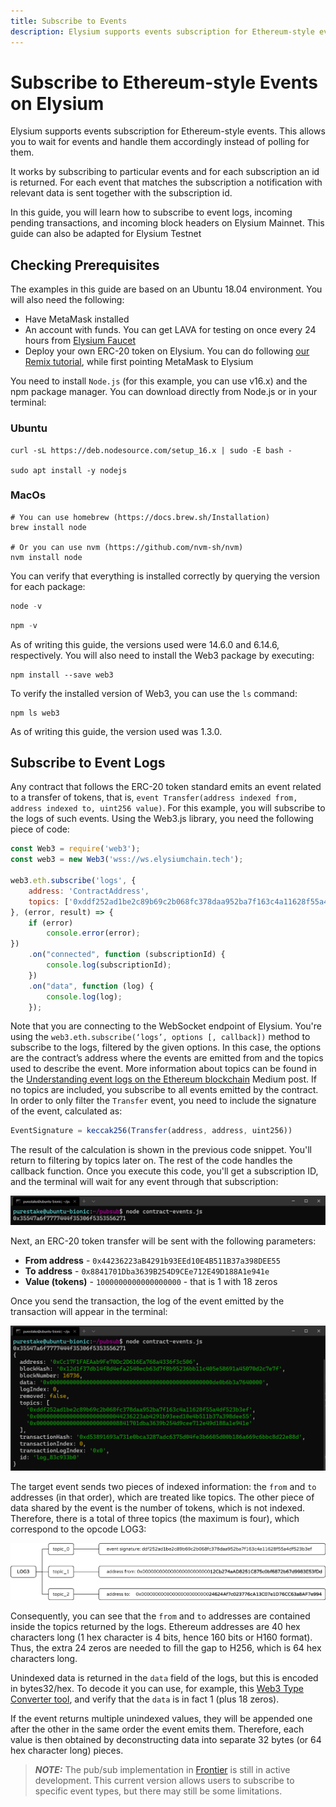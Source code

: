 ```yaml
---
title: Subscribe to Events
description: Elysium supports events subscription for Ethereum-style events
---
```


# Subscribe to Ethereum-style Events on Elysium

Elysium supports events subscription for Ethereum-style events. This allows you to wait for events and handle them
accordingly instead of polling for them.

It works by subscribing to particular events and for each subscription an id is returned. For each event that matches
the subscription a notification with relevant data is sent together with the subscription id.

In this guide, you will learn how to subscribe to event logs, incoming pending transactions, and incoming block headers
on Elysium Mainnet. This guide can also be adapted for Elysium Testnet

## Checking Prerequisites

The examples in this guide are based on an Ubuntu 18.04 environment. You will also need the following:

- Have MetaMask installed
- An account with funds. You can get LAVA for testing on once every 24 hours
  from [Elysium Faucet](https://faucet.atlantischain.network/ )
- Deploy your own ERC-20 token on Elysium. You can do
  following [our Remix tutorial](/docs/build/ethereum-api/dev_enviorments/remix), while first pointing MetaMask to
  Elysium

You need to install `Node.js` (for this example, you can use v16.x) and the npm package manager. You can download
directly
from Node.js or in your terminal:

### Ubuntu

```
curl -sL https://deb.nodesource.com/setup_16.x | sudo -E bash -

sudo apt install -y nodejs
```

### MacOs

```
# You can use homebrew (https://docs.brew.sh/Installation)
brew install node

# Or you can use nvm (https://github.com/nvm-sh/nvm)
nvm install node
```

You can verify that everything is installed correctly by querying the version for each package:

``` javascript
node -v
```

``` javascript
npm -v
```

As of writing this guide, the versions used were 14.6.0 and 6.14.6, respectively. You will also need to install the Web3
package by executing:

```
npm install --save web3
```

To verify the installed version of Web3, you can use the `ls` command:

```
npm ls web3
```

As of writing this guide, the version used was 1.3.0.

## Subscribe to Event Logs

Any contract that follows the ERC-20 token standard emits an event related to a transfer of tokens, that
is, `event Transfer(address indexed from, address indexed to, uint256 value)`. For this example, you will subscribe to
the logs of such events. Using the Web3.js library, you need the following piece of code:

```js
const Web3 = require('web3');
const web3 = new Web3('wss://ws.elysiumchain.tech');

web3.eth.subscribe('logs', {
    address: 'ContractAddress',
    topics: ['0xddf252ad1be2c89b69c2b068fc378daa952ba7f163c4a11628f55a4df523b3ef']
}, (error, result) => {
    if (error)
        console.error(error);
})
    .on("connected", function (subscriptionId) {
        console.log(subscriptionId);
    })
    .on("data", function (log) {
        console.log(log);
    });
```

Note that you are connecting to the WebSocket endpoint of Elysium. You're using
the `web3.eth.subscribe(‘logs’, options [, callback])` method to subscribe to the logs, filtered by the given options.
In this case, the options are the contract’s address where the events are emitted from and the topics used to describe
the event. More information about topics can be found in
the [Understanding event logs on the Ethereum blockchain](https://medium.com/mycrypto/understanding-event-logs-on-the-ethereum-blockchain-f4ae7ba50378)
Medium post. If no topics are included, you subscribe to all events emitted by the contract. In order to only filter
the `Transfer` event, you need to include the signature of the event, calculated as:

```js
EventSignature = keccak256(Transfer(address, address, uint256))
```

The result of the calculation is shown in the previous code snippet. You'll return to filtering by topics later on. The
rest of the code handles the callback function. Once you execute this code, you'll get a subscription ID, and the
terminal will wait for any event through that subscription:

![Subscription ID](img/pubsub/pubsub-1.png)

Next, an ERC-20 token transfer will be sent with the following parameters:

- **From address** - `0x44236223aB4291b93EEd10E4B511B37a398DEE55`
- **To address** - `0x8841701Dba3639B254D9CEe712E49D188A1e941e`
- **Value (tokens)** - `1000000000000000000` - that is 1 with 18 zeros

Once you send the transaction, the log of the event emitted by the transaction will appear in the terminal:

![Log of the transfer event](img/pubsub/pubsub-2.png)

The target event sends two pieces of indexed information: the `from` and `to` addresses (in that order), which are
treated like topics. The other piece of data shared by the event is the number of tokens, which is not indexed.
Therefore, there is a total of three topics (the maximum is four), which correspond to the opcode LOG3:

![Description of LOG3](img/pubsub/pubsub-3.png)

Consequently, you can see that the `from` and `to` addresses are contained inside the topics returned by the logs.
Ethereum addresses are 40 hex characters long (1 hex character is 4 bits, hence 160 bits or H160 format). Thus, the
extra 24 zeros are needed to fill the gap to H256, which is 64 hex characters long.

Unindexed data is returned in the `data` field of the logs, but this is encoded in bytes32/hex. To decode it you can
use, for example, this [Web3 Type Converter tool](https://web3-type-converter.onbrn.com/), and verify that the `data` is
in fact 1 (plus 18 zeros).

If the event returns multiple unindexed values, they will be appended one after the other in the same order the event
emits them. Therefore, each value is then obtained by deconstructing data into separate 32 bytes (or 64 hex character
long) pieces.


> **_NOTE:_**
> The pub/sub implementation in [Frontier](https://github.com/paritytech/frontier) is still in active development. This
> current version allows users to subscribe to specific event types, but there may still be some limitations.